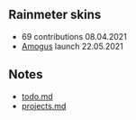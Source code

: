 ## Rainmeter skins

- 69 contributions 08.04.2021
- [Amogus](https://github.com/sceleri/amogus) launch 22.05.2021

## Notes

- [todo.md](./todo.md)
- [projects.md](./projects.md)
